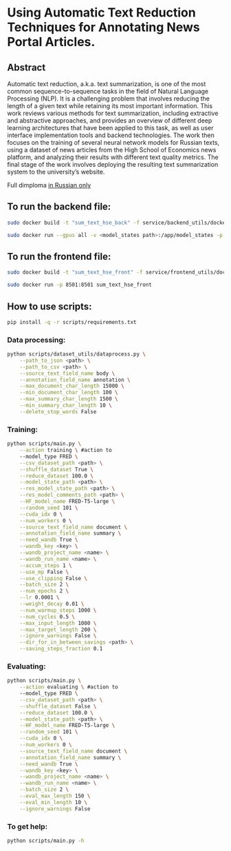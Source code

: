 # Using Automatic Text Reduction Techniques for Annotating News Portal Articles.

## Abstract
Automatic text reduction, a.k.a. text summarization, is one of the most common sequence-to-sequence tasks in the field of Natural Language Processing (NLP). It is a challenging problem that involves reducing the length of a given text while retaining its most important information. This work reviews various methods for text summarization, including extractive and abstractive approaches, and provides an overview of different deep learning architectures that have been applied to this task, as well as user interface implementation tools and backend technologies. The work then focuses on the training of several neural network models for Russian texts, using a dataset of news articles from the High School of Economics news platform, and analyzing their results with different text quality metrics. The final stage of the work involves deploying the resulting text summarization system to the university’s website.

Full dimploma [in Russian only](https://github.com/paulkulpin/textsum_HSE_news/blob/main/TextSum_HSEnews_diploma.pdf)

## To run the backend file:

```bash
sudo docker build -t "sum_text_hse_back" -f service/backend_utils/dockerfile . 
```
```bash
sudo docker run --gpus all -v <model_states path>:/app/model_states -p 8000:8000 sum_text_hse_back
```

## To run the frontend file:
```bash
sudo docker build -t "sum_text_hse_front" -f service/frontend_utils/dockerfile . 
```
```bash
sudo docker run -p 8501:8501 sum_text_hse_front
```

## How to use scripts:
```bash
pip install -q -r scripts/requirements.txt
```

### Data processing:
```bash
python scripts/dataset_utils/dataprocess.py \
    --path_to_json <path> \
    --path_to_csv <path> \
    --source_text_field_name body \
    --annotation_field_name annotation \
    --max_document_char_length 15000 \
    --min_document_char_length 100 \
    --max_summary_char_length 1500 \
    --min_summary_char_length 10 \
    --delete_stop_words False 
```


### Training:
```bash
python scripts/main.py \
    --action training \ #action to
    --model_type FRED \
    --csv_dataset_path <path> \
    --shuffle_dataset True \
    --reduce_dataset 100.0 \
    --model_state_path <path> \
    --res_model_state_path <path> \
    --res_model_comments_path <path> \
    --HF_model_name FRED-T5-large \
    --random_seed 101 \
    --cuda_idx 0 \
    --num_workers 0 \
    --source_text_field_name document \
    --annotation_field_name summary \
    --need_wandb True \
    --wandb_key <key> \
    --wandb_project_name <name> \
    --wandb_run_name <name> \
    --accum_steps 1 \
    --use_mp False \
    --use_clipping False \
    --batch_size 2 \
    --num_epochs 2 \
    --lr 0.0001 \
    --weight_decay 0.01 \
    --num_warmup_steps 1000 \
    --num_cycles 0.5 \
    --max_input_length 1000 \
    --max_target_length 200 \
    --ignore_warnings False \
    --dir_for_in_between_savings <path> \
    --saving_steps_fraction 0.1 
```

### Evaluating:
```bash
python scripts/main.py \
    --action evaluating \ #action to
    --model_type FRED \
    --csv_dataset_path <path> \
    --shuffle_dataset False \
    --reduce_dataset 100.0 \
    --model_state_path <path> \
    --HF_model_name FRED-T5-large \
    --random_seed 101 \
    --cuda_idx 0 \
    --num_workers 0 \
    --source_text_field_name document \
    --annotation_field_name summary \
    --need_wandb True \
    --wandb_key <key> \
    --wandb_project_name <name> \
    --wandb_run_name <name> \
    --batch_size 2 \
    --eval_max_length 150 \
    --eval_min_length 10 \
    --ignore_warnings False
```

### To get help:
```bash
python scripts/main.py -h
```



